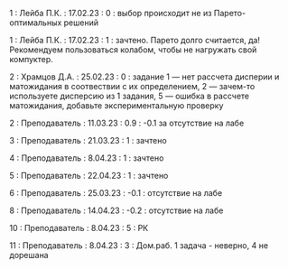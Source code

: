 1 : Лейба П.К. : 17.02.23 : 0 : выбор происходит не из Парето-оптимальных решений

1 : Лейба П.К. : 17.02.23 : 1 : зачтено. Парето долго считается, да! Рекомендуем пользоваться колабом, чтобы не нагружать свой компуктер.

2 : Храмцов Д.А. : 25.02.23 : 0 : задание 1 — нет рассчета дисперии и матожидания в соотвествии с их определением, 2 — зачем-то используете дисперсию из 1 задания, 5 — ошибка в рассчете матожидания, добавьте экспериментальную проверку

2 : Преподаватель : 11.03.23 : 0.9 : -0.1 за отсутствие на лабе

3 : Преподаватель : 21.03.23 : 1 : зачтено

4 : Преподаватель : 8.04.23 : 1 : зачтено

5 : Преподаватель : 22.04.23 : 1 : зачтено

6 : Преподаватель : 25.03.23 : -0.1 : отсутствие на лабе

8 : Преподаватель : 14.04.23 : -0.2 : отсутствие на лабе

10 : Преподаватель : 8.04.23 : 5 : РК

11 : Преподаватель : 8.04.23 : 3 : Дом.раб. 1 задача - неверно, 4 не дорешана
